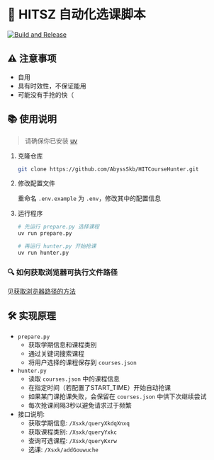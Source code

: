 # 🎯 HITSZ 自动化选课脚本

[![Build and Release](https://github.com/AbyssSkb/HITCourseHunter/actions/workflows/release.yml/badge.svg)](https://github.com/AbyssSkb/HITCourseHunter/actions/workflows/release.yml)

## ⚠️ 注意事项

- 自用
- 具有时效性，不保证能用
- 可能没有手抢的快（

## 📚 使用说明

> 请确保你已安装 [uv](https://docs.astral.sh/uv/getting-started/installation/)

1. 克隆仓库

   ```bash
   git clone https://github.com/AbyssSkb/HITCourseHunter.git
   ```

2. 修改配置文件

   重命名 `.env.example` 为 `.env`，修改其中的配置信息

3. 运行程序

   ```bash
   # 先运行 prepare.py 选择课程
   uv run prepare.py
   
   # 再运行 hunter.py 开始抢课
   uv run hunter.py
   ```

### 🔍 如何获取浏览器可执行文件路径

见[获取浏览器路径的方法](https://drissionpage.cn/get_start/before_start/#2%EF%B8%8F%E2%83%A3-%E8%AE%BE%E7%BD%AE%E8%B7%AF%E5%BE%84)

## 🛠️ 实现原理

- `prepare.py`
  - 获取学期信息和课程类别
  - 通过关键词搜索课程
  - 将用户选择的课程保存到 `courses.json`
- `hunter.py`
  - 读取 `courses.json` 中的课程信息
  - 在指定时间（若配置了START_TIME）开始自动抢课
  - 如果某门课抢课失败，会保留在 `courses.json` 中供下次继续尝试
  - 每次抢课间隔3秒以避免请求过于频繁
- 接口说明:
  - 获取学期信息: `/Xsxk/queryXkdqXnxq`
  - 获取课程类别: `/Xsxk/queryYxkc`
  - 查询可选课程: `/Xsxk/queryKxrw`
  - 选课: `/Xsxk/addGouwuche`
